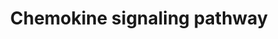---
annotations:
- id: PW:0000829
  parent: signaling pathway
  type: Pathway Ontology
  value: chemokine mediated signaling pathway
authors:
- Khanspers
- Finterly
citedin:
- link: PMC8751594
  title: DNA methylation of ARHGAP30 is negatively associated with ARHGAP30 expression
    in lung adenocarcinoma, which reduces tumor immunity and is detrimental to patient
    survival (2021)
- link: PMC8200404
  title: Assessing the Contribution of Relative Macrophage Frequencies to Subcutaneous
    Adipose Tissue (2021)
- link: PMC7249325
  title: Adverse outcome pathways as a tool for the design of testing strategies to
    support the safety assessment of emerging advanced materials at the nanoscale
    (2020)
- link: PMC9646470
  title: Clinical improvement of DM1 patients reflected by reversal of disease-induced
    gene expression in blood (2022)
communities:
- CPTAC
- PancCanNet
description: Chemokines are small  cytokines, or signaling proteins, secreted by cells.
  A major rol of chemokines is to act as chemoattractants in guiding migration of
  cells. Chemokine signals are transduced by G-protein coupled receptors, which dissociate
  to activate diverse downstream pathways resulting in cellular polarization and actin
  reorganization.  This pathway was adapted from [http://www.genome.jp/dbget-bin/www_bget?pathway:map04062
  KEGG]  Proteins on this pathway have targeted assays available via the [https://assays.cancer.gov/available_assays?wp_id=WP3929
  CPTAC Assay Portal]
last-edited: 2021-06-22
ndex: 71711ca8-8b68-11eb-9e72-0ac135e8bacf
organisms:
- Homo sapiens
redirect_from:
- /index.php/Pathway:WP3929
- /instance/WP3929
- /instance/WP3929_r119247
revision: r119247
schema-jsonld:
- '@context': https://schema.org/
  '@id': https://wikipathways.github.io/pathways/WP3929.html
  '@type': Dataset
  creator:
    '@type': Organization
    name: WikiPathways
  description: Chemokines are small  cytokines, or signaling proteins, secreted by
    cells. A major rol of chemokines is to act as chemoattractants in guiding migration
    of cells. Chemokine signals are transduced by G-protein coupled receptors, which
    dissociate to activate diverse downstream pathways resulting in cellular polarization
    and actin reorganization.  This pathway was adapted from [http://www.genome.jp/dbget-bin/www_bget?pathway:map04062
    KEGG]  Proteins on this pathway have targeted assays available via the [https://assays.cancer.gov/available_assays?wp_id=WP3929
    CPTAC Assay Portal]
  keywords:
  - 3',5'-Cyclic AMP
  - AC006486.9
  - ADCY1
  - ADCY2
  - ADCY3
  - ADCY4
  - ADCY5
  - ADCY6
  - ADCY7
  - ADCY8
  - ADCY9
  - AKT1
  - AKT2
  - AKT3
  - ARRB1
  - ARRB2
  - BCAR1
  - BRAF
  - CCL1
  - CCL11
  - CCL15
  - CCL17
  - CCL19
  - CCL20
  - CCL21
  - CCL22
  - CCL24
  - CCL25
  - CCL26
  - CCL27
  - CCL28
  - CCL3
  - CCL4
  - CCL5
  - CCL7
  - CCR1
  - CCR10
  - CCR2
  - CCR3
  - CCR4
  - CCR6
  - CCR7
  - CCR8
  - CCR9
  - CDC42
  - CHUK
  - CRK
  - CRKL
  - CSK
  - CX3CL1
  - CX3CR1
  - CXCL10
  - CXCL11
  - CXCL12
  - CXCL13
  - CXCL14
  - CXCL16
  - CXCL3
  - CXCL5
  - CXCL9
  - CXCR2
  - CXCR3
  - CXCR4
  - CXCR5
  - CXCR6
  - Calcium
  - D-myo-Inositol 1,4,5-trisphosphate
  - DOCK2
  - Diacylglycerol
  - ELMO1
  - FGR
  - FOXO3
  - GNAI1
  - GNAI2
  - GNAI3
  - GNB1
  - GNB2
  - GNB3
  - GNB4
  - GNB5
  - GNG10
  - GNG11
  - GNG12
  - GNG13
  - GNG2
  - GNG3
  - GNG4
  - GNG5
  - GNG7
  - GNG8
  - GNGT1
  - GNGT2
  - GRB2
  - GRK1
  - GRK2
  - GRK4
  - GRK5
  - GRK6
  - GSK3B
  - HCK
  - HRAS
  - IKBKB
  - IKBKG
  - ITK
  - JAK2
  - JAK3
  - KRAS
  - LYN
  - MAP2K1
  - MAPK1
  - MAPK3
  - NCF1
  - NFKB1
  - NFKBIA
  - NFKBIB
  - NRAS
  - PAK1
  - PARD3
  - PF4
  - PIK3CA
  - PIK3CB
  - PIK3CD
  - PIK3CG
  - PIK3R1
  - PIK3R2
  - PIK3R3
  - PIK3R5
  - PLCB1
  - PLCB2
  - PLCB3
  - PLCB4
  - PPBP
  - PREX1
  - PRKACB
  - PRKACG
  - PRKCB
  - PRKCD
  - PRKCZ
  - PRKX
  - PTK2
  - PTK2B
  - PXN
  - Phosphatidylinositol-3,4,5-trisphosphate
  - RAC1
  - RAC2
  - RAF1
  - RAP1A
  - RAP1B
  - RASGRP2
  - RELA
  - ROCK1
  - ROCK2
  - SHC1
  - SHC2
  - SHC3
  - SHC4
  - SOS1
  - SOS2
  - STAT1
  - STAT2
  - STAT3
  - STAT5B
  - TIAM1
  - TIAM2
  - VAV1
  - VAV2
  - VAV3
  - WAS
  - WASL
  - XCL1
  - XCR1
  license: CC0
  name: Chemokine signaling pathway
seo: CreativeWork
title: Chemokine signaling pathway
wpid: WP3929
---